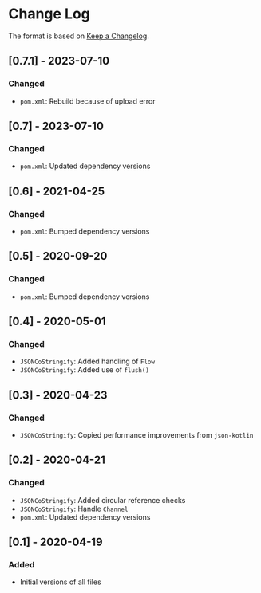 # Change Log

The format is based on [Keep a Changelog](http://keepachangelog.com/).

## [0.7.1] - 2023-07-10
### Changed
- `pom.xml`: Rebuild because of upload error

## [0.7] - 2023-07-10
### Changed
- `pom.xml`: Updated dependency versions

## [0.6] - 2021-04-25
### Changed
- `pom.xml`: Bumped dependency versions

## [0.5] - 2020-09-20
### Changed
- `pom.xml`: Bumped dependency versions

## [0.4] - 2020-05-01
### Changed
- `JSONCoStringify`: Added handling of `Flow`
- `JSONCoStringify`: Added use of `flush()`

## [0.3] - 2020-04-23
### Changed
- `JSONCoStringify`: Copied performance improvements from `json-kotlin`

## [0.2] - 2020-04-21
### Changed
- `JSONCoStringify`: Added circular reference checks
- `JSONCoStringify`: Handle `Channel`
- `pom.xml`: Updated dependency versions

## [0.1] - 2020-04-19
### Added
- Initial versions of all files
